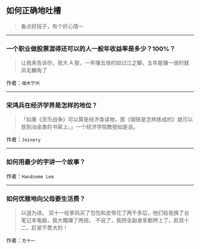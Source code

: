 ## 如何正确地吐槽

> 看点好段子，有个好心情～


 
---

### 一个职业做股票混得还可以的人一般年收益率是多少？100%？

> 让我来告诉你，我大 A 股，一年赚五倍的如过江之鲫，五年能赚一倍的就凤毛麟角了


作者：`端木宁州`

---

### 宋鸿兵在经济学界是怎样的地位？

> 「如果《货币战争》可以算是经济类读物，那《钢铁是怎样练成的》就可以放到冶金类的书架上。」一个经济学院教授如是说。


作者：`Joinery`

---

### 如何用最少的字讲一个故事？

> 


作者：`Handsome Lee`

---

### 如何优雅地向父母要生活费？

> 以退为进。
> 双十一给爹妈买了包包和皮带花了两千多后，他们给我换了台笔记本电脑，我大概赚了两倍。
> 不说了，我把全副身家都押上了，趁双十二，赶紧干票大的！


作者：`方十一`
